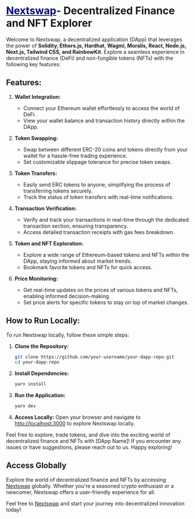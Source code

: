 # [<span style="color:#000080">Nextswap</span>](https://nextswap.vercel.app/)- Decentralized Finance and NFT Explorer

Welcome to Nextswap, a decentralized application (DApp) that leverages the power of **Solidity, Ethers.js, Hardhat, Wagmi, Moralis, React, Node.js, Next.js, Tailwind CSS, and RainbowKit**. Explore a seamless experience in decentralized finance (DeFi) and non-fungible tokens (NFTs) with the following key features:

## Features:

1. **Wallet Integration:**
   - Connect your Ethereum wallet effortlessly to access the world of DeFi.
   - View your wallet balance and transaction history directly within the DApp.

2. **Token Swapping:**
   - Swap between different ERC-20 coins and tokens directly from your wallet for a hassle-free trading experience.
   - Set customizable slippage tolerance for precise token swaps.

3. **Token Transfers:**
   - Easily send ERC tokens to anyone, simplifying the process of transferring tokens securely.
   - Track the status of token transfers with real-time notifications.

4. **Transaction Verification:**
   - Verify and track your transactions in real-time through the dedicated transaction section, ensuring transparency.
   - Access detailed transaction receipts with gas fees breakdown.

5. **Token and NFT Exploration:**
   - Explore a wide range of Ethereum-based tokens and NFTs within the DApp, staying informed about market trends.
   - Bookmark favorite tokens and NFTs for quick access.

6. **Price Monitoring:**
   - Get real-time updates on the prices of various tokens and NFTs, enabling informed decision-making.
   - Set price alerts for specific tokens to stay on top of market changes.


## How to Run Locally:

To run Nextswap locally, follow these simple steps:

1. **Clone the Repository:**
   ```bash
   git clone https://github.com/your-username/your-dapp-repo.git
   cd your-dapp-repo

2. **Install Dependencies:**
    ```bash
    yarn install

3. **Run the Application:**
    ```bash
    yarn dev

4. **Access Locally:**
Open your browser and navigate to [http://localhost:3000](http://localhost:3000) to explore Nextswap locally.

Feel free to explore, trade tokens, and dive into the exciting world of decentralized finance and NFTs with [DApp Name]! If you encounter any issues or have suggestions, please reach out to us. Happy exploring!

## Access Globally

Explore the world of decentralized finance and NFTs by accessing [Nextswap](https://nextswap.vercel.app/) globally. Whether you're a seasoned crypto enthusiast or a newcomer, Nextswap offers a user-friendly experience for all.

Feel free to [Nextswap](https://nextswap.vercel.app/) and start your journey into decentralized innovation today!


